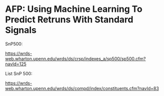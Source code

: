 # AFP: Using Machine Learning To Predict Retruns With Standard Signals

SnP500:

https://wrds-web.wharton.upenn.edu/wrds/ds/crsp/indexes_a/sp500/sp500.cfm?navId=125

List SnP 500:

https://wrds-web.wharton.upenn.edu/wrds/ds/compd/index/constituents.cfm?navId=83
